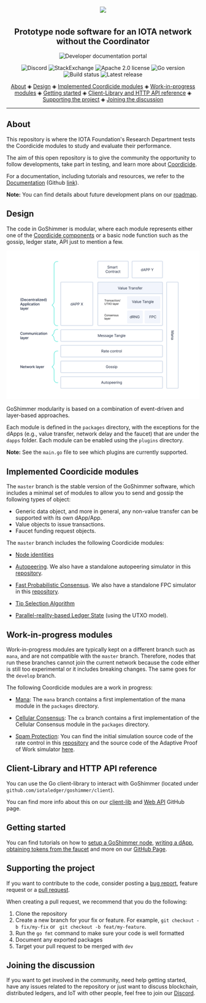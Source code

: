 <h1 align="center">
  <br>
  <a href="https://goshimmer.docs.iota.org/goshimmer.html"><img src="images/GoShimmer.png"></a>
</h1>

<h2 align="center">Prototype node software for an IOTA network without the Coordinator</h2>

<p align="center">
    <a href="https://goshimmer.docs.iota.org/goshimmer.html" style="text-decoration:none;">
    <img src="https://img.shields.io/badge/Documentation%20portal-blue.svg?style=for-the-badge" alt="Developer documentation portal">
</p>
<p align="center">
  <a href="https://discord.iota.org/" style="text-decoration:none;"><img src="https://img.shields.io/badge/Discord-9cf.svg?logo=discord" alt="Discord"></a>
    <a href="https://iota.stackexchange.com/" style="text-decoration:none;"><img src="https://img.shields.io/badge/StackExchange-9cf.svg?logo=stackexchange" alt="StackExchange"></a>
    <a href="https://github.com/iotaledger/goshimmer/blob/master/LICENSE" style="text-decoration:none;"><img src="https://img.shields.io/github/license/iotaledger/goshimmer.svg" alt="Apache 2.0 license"></a>
    <a href="https://golang.org/doc/install" style="text-decoration:none;"><img src="https://img.shields.io/github/go-mod/go-version/iotaledger/goshimmer" alt="Go version"></a>
    <a href="" style="text-decoration:none;"><img src="https://img.shields.io/github/workflow/status/iotaledger/goshimmer/Build" alt="Build status"></a>
    <a href="" style="text-decoration:none;"><img src="https://img.shields.io/github/v/release/iotaledger/goshimmer" alt="Latest release"></a>
</p>
      
<p align="center">
  <a href="#about">About</a> ◈
  <a href="#design">Design</a> ◈
  <a href="#implemented-coordicide-modules">Implemented Coordicide modules</a> ◈
  <a href="#work-in-progress-modules">Work-in-progress modules</a> ◈
  <a href="#getting-started">Getting started</a> ◈
  <a href="#client-library-and-http-api-reference">Client-Library and HTTP API reference</a> ◈
  <a href="#supporting-the-project">Supporting the project</a> ◈
  <a href="#joining-the-discussion">Joining the discussion</a> 
</p>

---

## About

This repository is where the IOTA Foundation's Research Department tests the Coordicide modules to study and evaluate their performance.

The aim of this open repository is to give the community the opportunity to follow developments, take part in testing, and learn  more about [Coordicide](https://coordicide.iota.org/).

For a documentation, including tutorials and resources, we refer to the [Documentation](http://goshimmer.docs.iota.org/) (Github [link](https://github.com/iotaledger/goshimmer/blob/develop/docs/SUMMARY.md)).

**Note:** You can find details about future development plans on our [roadmap](https://roadmap.iota.org).

## Design
The code in GoShimmer is modular, where each module represents either one of the [Coordicide components](https://coordicide.iota.org/) or a basic node function such as the gossip, ledger state, API just to mention a few.  

![Layers](images/layers.jpg)

GoShimmer modularity is based on a combination of event-driven and layer-based approaches.

Each module is defined in the `packages` directory, with the exceptions for the dApps (e.g., value transfer, network delay and the faucet) that are under the `dapps` folder. Each module can be enabled using the `plugins` directory.

**Note:** See the `main.go` file to see which plugins are currently supported.

## Implemented Coordicide modules

The `master` branch is the stable version of the GoShimmer software, which includes a minimal set of modules to allow you to send and gossip the following types of object:

- Generic data object, and more in general, any non-value transfer can be supported with its own dApp/App. 
- Value objects to issue transactions. 
- Faucet funding request objects.

The `master` branch includes the following Coordicide modules: 

- [Node identities](https://coordicide.iota.org/module1)

- [Autopeering](https://coordicide.iota.org/module2). We also have a standalone autopeering simulator in this [repository](https://github.com/iotaledger/autopeering-sim).

- [Fast Probabilistic Consensus](https://coordicide.iota.org//module4.1.2).  We also have a standalone FPC simulator in this [repository](https://github.com/iotaledger/fpc-sim).

- [Tip Selection Algorithm](https://coordicide.iota.org//module5)

- [Parallel-reality-based Ledger State](https://iota.cafe/t/parallel-reality-based-ledger-state-using-utxo/261) (using the UTXO model).


## Work-in-progress modules

Work-in-progress modules are typically kept on a different branch such as `mana`, and are not compatible with the `master` branch. Therefore, nodes that run these branches cannot join the current network because the code either is still too experimental or it includes breaking changes. The same goes for the `develop` branch.

The following Coordicide modules are a work in progress: 

- [Mana](https://coordicide.iota.org/module1): The `mana` branch contains a first implementation of the mana module in the `packages` directory.

- [Cellular Consensus](https://coordicide.iota.org/module5.1.1): The `ca` branch contains a first implementation of the Cellular Consensus module in the `packages` directory.

- [Spam Protection](https://coordicide.iota.org/module3): You can find the initial simulation source code of the rate control in this [repository](https://github.com/andypandypi/IOTARateControl) and the source code of the Adaptive Proof of Work simulator [here](https://github.com/iotaledger/adaptive-pow-sim).

## Client-Library and HTTP API reference

You can use the Go client-library to interact with GoShimmer (located under `github.com/iotaledger/goshimmer/client`).

You can find more info about this on our [client-lib](https://goshimmer.docs.iota.org/apis/api.html) and [Web API](https://goshimmer.docs.iota.org/apis/webAPI.html) GitHub page.

## Getting started

You can find tutorials on how to [setup a GoShimmer node](https://goshimmer.docs.iota.org/tutorials/setup.html), [writing a dApp](https://goshimmer.docs.iota.org/tutorials/dApp.html), [obtaining tokens from the faucet](https://goshimmer.docs.iota.org/tutorials/request_funds.html) and more on our [GitHub Page](https://goshimmer.docs.iota.org/goshimmer.html).

## Supporting the project

If you want to contribute to the code, consider posting a [bug report](https://github.com/iotaledger/goshimmer/issues/new-issue), feature request or a [pull request](https://github.com/iotaledger/goshimmer/pulls/).

When creating a pull request, we recommend that you do the following:

1. Clone the repository
2. Create a new branch for your fix or feature. For example, `git checkout -b fix/my-fix` or ` git checkout -b feat/my-feature`.
3. Run the `go fmt` command to make sure your code is well formatted
4. Document any exported packages
5. Target your pull request to be merged with `dev`

## Joining the discussion

If you want to get involved in the community, need help getting started, have any issues related to the repository or just want to discuss blockchain, distributed ledgers, and IoT with other people, feel free to join our [Discord](https://discord.iota.org/).
